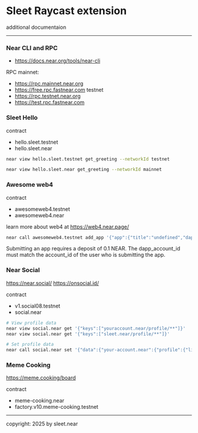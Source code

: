 # Sleet Raycast extension
additional documentaion


---

### Near CLI and RPC

- https://docs.near.org/tools/near-cli

RPC
mainnet:
- https://rpc.mainnet.near.org
- https://free.rpc.fastnear.com
testnet
- https://rpc.testnet.near.org
- https://test.rpc.fastnear.com



### Sleet Hello
contract
- hello.sleet.testnet
- hello.sleet.near

```sh
near view hello.sleet.testnet get_greeting --networkId testnet

near view hello.sleet.near get_greeting --networkId mainnet
```

### Awesome web4
contract
- awesomeweb4.testnet
- awesomeweb4.near

learn more about web4 at https://web4.near.page/

```sh
near call awesomeweb4.testnet add_app '{"app":{"title":"undefined","dapp_account_id":"","categories":["4"],"slug":"undefined","oneliner":"undefined","description":"undefined","logo_url":"undefined"}}' --accountId youraccount.testnet --deposit 0.1
```

Submitting an app requires a deposit of 0.1 NEAR. The dapp_account_id must match the account_id of the user who is submitting the app.




### Near Social
https://near.social/
https://onsocial.id/

contract
- v1.social08.testnet
- social.near


```sh
# View profile data
near view social.near get '{"keys":["youraccount.near/profile/**"]}'
near view social.near get '{"keys":["sleet.near/profile/**"]}'

# Set profile data
near call social.near set '{"data":{"your-account.near":{"profile":{"linktree":{"github":"https://github.com/yourusername","twitter":"https://twitter.com/yourhandle","website":"https://yourwebsite.com"}}}}}' --accountId your-account.near --amount 0.000000000000000000000001
```

### Meme Cooking
https://meme.cooking/board

contract
- meme-cooking.near
- factory.v10.meme-cooking.testnet

---

copyright: 2025 by sleet.near